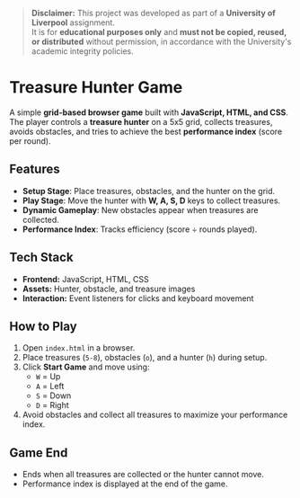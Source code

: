 > **Disclaimer:** This project was developed as part of a **University of Liverpool** assignment.  
> It is for **educational purposes only** and **must not be copied, reused, or distributed** without permission, in accordance with the University's academic integrity policies.


# Treasure Hunter Game

A simple **grid-based browser game** built with **JavaScript, HTML, and CSS**.  
The player controls a **treasure hunter** on a 5x5 grid, collects treasures, avoids obstacles, and tries to achieve the best **performance index** (score per round).

## Features
- **Setup Stage**: Place treasures, obstacles, and the hunter on the grid.
- **Play Stage**: Move the hunter with **W, A, S, D** keys to collect treasures.
- **Dynamic Gameplay**: New obstacles appear when treasures are collected.
- **Performance Index**: Tracks efficiency (score ÷ rounds played).

## Tech Stack
- **Frontend:** JavaScript, HTML, CSS
- **Assets:** Hunter, obstacle, and treasure images
- **Interaction:** Event listeners for clicks and keyboard movement

## How to Play
1. Open `index.html` in a browser.
2. Place treasures (`5-8`), obstacles (`o`), and a hunter (`h`) during setup.
3. Click **Start Game** and move using:
   - `W` = Up  
   - `A` = Left  
   - `S` = Down  
   - `D` = Right  
4. Avoid obstacles and collect all treasures to maximize your performance index.

## Game End
- Ends when all treasures are collected or the hunter cannot move.
- Performance index is displayed at the end of the game.

